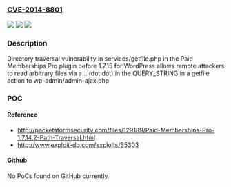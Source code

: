 ### [CVE-2014-8801](https://cve.mitre.org/cgi-bin/cvename.cgi?name=CVE-2014-8801)
![](https://img.shields.io/static/v1?label=Product&message=n%2Fa&color=blue)
![](https://img.shields.io/static/v1?label=Version&message=n%2Fa&color=blue)
![](https://img.shields.io/static/v1?label=Vulnerability&message=n%2Fa&color=brighgreen)

### Description

Directory traversal vulnerability in services/getfile.php in the Paid Memberships Pro plugin before 1.7.15 for WordPress allows remote attackers to read arbitrary files via a .. (dot dot) in the QUERY_STRING in a getfile action to wp-admin/admin-ajax.php.

### POC

#### Reference
- http://packetstormsecurity.com/files/129189/Paid-Memberships-Pro-1.7.14.2-Path-Traversal.html
- http://www.exploit-db.com/exploits/35303

#### Github
No PoCs found on GitHub currently.

